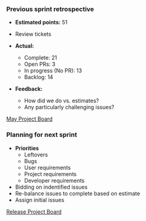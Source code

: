 ### Previous sprint retrospective
* **Estimated points:** 51
* Review tickets
* **Actual:** 
  * Complete: 21
  * Open PRs: 3
  * In progress (No PR): 13 
  * Backlog: 14

* **Feedback:**
  * How did we do vs. estimates?
  * Any particularly challenging issues?

[May Project Board](https://github.com/ISISScientificComputing/autoreduce/projects/10)

### Planning for next sprint
* **Priorities**
  * Leftovers
  * Bugs
  * User requirements
  * Project requirements
  * Developer requirements
* Bidding on indentified issues
* Re-balance issues to complete based on estimate
* Assign initial issues



[Release Project Board](https://github.com/ISISScientificComputing/autoreduce/projects/8)
